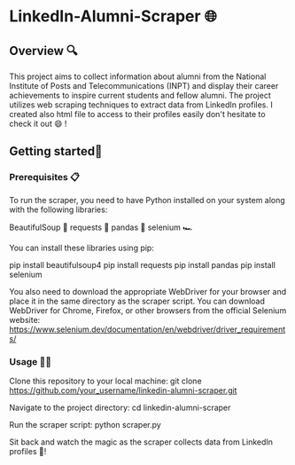 # LinkedIn-Alumni-Scraper 🌐
## Overview 🔍
This project aims to collect information about alumni from the National Institute of Posts and Telecommunications (INPT) and display their career achievements to inspire current students and fellow alumni. The project utilizes web scraping techniques to extract data from LinkedIn profiles.
I created also html file to access to their profiles easily don't hesitate to check it out 😄 !
## Getting started🚀
### Prerequisites 📋
To run the scraper, you need to have Python installed on your system along with the following libraries:

BeautifulSoup 🥣
requests 📧
pandas 🐼
selenium 🏎️

You can install these libraries using pip:

pip install beautifulsoup4
pip install requests
pip install pandas
pip install selenium

You also need to download the appropriate WebDriver for your browser and place it in the same directory as the scraper script. You can download WebDriver for Chrome, Firefox, or other browsers from the official Selenium website: https://www.selenium.dev/documentation/en/webdriver/driver_requirements/

### Usage 👩‍💻
Clone this repository to your local machine:
git clone https://github.com/your_username/linkedin-alumni-scraper.git

Navigate to the project directory:
cd linkedin-alumni-scraper

Run the scraper script:
python scraper.py

Sit back and watch the magic as the scraper collects data from LinkedIn profiles 🌟!

